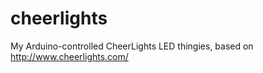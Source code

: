 cheerlights
===========

My Arduino-controlled CheerLights LED thingies, based on http://www.cheerlights.com/